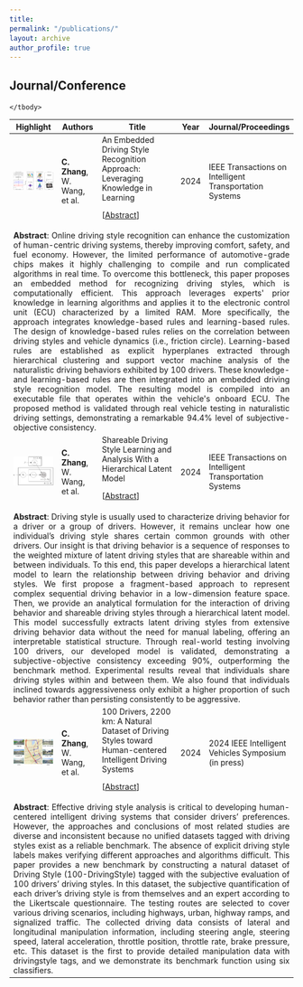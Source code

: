 ```yaml
---
title: 
permalink: "/publications/"
layout: archive
author_profile: true
---
```


<!--
{% if author.googlescholar %}
  You can also find my articles on <u><a href="{{author.googlescholar}}">my Google Scholar profile</a>.</u>
{% endif %}
{% include base_path %}
{% for post in site.publications reversed %}
  {% include archive-single.html %}
{% endfor %}
-->

<!-- ## Dissertation
- **W. Wang**. (2018) Adaptive Control of Personalized Driver Assistance Systems. *Ph.D., Mechanical Engineering, Beijing Institute of Technology* (SAE-China Best Dissertation Awards) -->

## Journal/Conference
<!-- 
*Corresponding Author -->

<table style="width:100%">
    <thead>
		<tr>
			<th width="20%">Highlight</th>
			<th width="15%">Authors</th>
			<th width="43%">Title</th>
			<th width="2%">Year</th>
			<th width="20%">Journal/Proceedings</th>
		</tr>
    </thead>
	<tbody>
  <tr id="zhang2024embedded" class="entry">
          <td>
        <div class="polaroid">
          <img src="../images/research/zhang2024embedded.png" width="600" class="research_img">
          <!-- <div class="container">
          Local Prior Sensitivity
          </div> -->
        </div>
      </td>
          <td><strong>C. Zhang</strong>,  W. Wang, et al.</td>
      <td>
        An Embedded Driving Style Recognition Approach: Leveraging Knowledge in Learning<br>
                <p class="infolinks"> 
                  [<a href="javascript:toggleInfo('zhang2024embedded','abstract')">Abstract</a>]
                  <!-- [<a href="javascript:toggleInfo('zhang2024embedded','bibtex')">BibTeX</a>]  -->
                  <!-- [<a href="https://ieeexplore.ieee.org/abstract/document/8956222">PDF</a>] -->
                  <!--[<a href="https://arxiv.org/abs/2210.08256">arXiv</a>] -->
                  <!-- [<a href="http://tps.uwstarlab.org/">Website</a>] -->
                  <!-- [<a href="https://zhiyongcui.com/blog/2020/07/16/graph-markov-network.html">Post</a>] -->
                  <!-- [<a href="https://github.com/zhiyongc/GraphMarkovNetwork">Code</a>] -->
                  <!-- [<a href="https://github.com/zhiyongc/Graph_Convolutional_LSTM">code</a>] -->
              </p>
        </td>
      <td>2024</td>
      <td>IEEE Transactions on Intelligent Transportation Systems </td>
  </tr>
  <tr id="abs_zhang2024shareable" class="abstract noshow">
      <td colspan="5"><div align="justify"> <b>Abstract</b>: Online driving style recognition can enhance the customization of human-centric driving systems, thereby improving comfort, safety, and fuel economy. However, the limited performance of automotive-grade chips makes it highly challenging to compile and run complicated algorithms in real time. To overcome this bottleneck, this paper proposes an embedded method for recognizing driving styles, which is computationally efficient. This approach leverages experts' prior knowledge in learning algorithms and applies it to the electronic control unit (ECU) characterized by a limited RAM. More specifically, the approach integrates knowledge-based rules and learning-based rules. The design of knowledge-based rules relies on the correlation between driving styles and vehicle dynamics (i.e., friction circle). Learning-based rules are established as explicit hyperplanes extracted through hierarchical clustering and support vector machine analysis of the naturalistic driving behaviors exhibited by 100 drivers. These knowledge- and learning-based rules are then integrated into an embedded driving style recognition model. The resulting model is compiled into an executable file that operates within the vehicle's onboard ECU. The proposed method is validated through real vehicle testing in naturalistic driving settings, demonstrating a remarkable 94.4% level of subjective-objective consistency.</div>
    </td>
  </tr>
  <tr id="zhang2024shareable" class="entry">
          <td>
        <div class="polaroid">
          <img src="../images/research/zhang2024shareable.png" width="600" class="research_img">
          <!-- <div class="container">
          Local Prior Sensitivity
          </div> -->
        </div>
      </td>
          <td><strong>C. Zhang</strong>,  W. Wang, et al.</td>
      <td>
        Shareable Driving Style Learning and Analysis With a Hierarchical Latent Model<br>
                <p class="infolinks"> 
                  [<a href="javascript:toggleInfo('zhang2024shareable','abstract')">Abstract</a>]
                  <!-- [<a href="javascript:toggleInfo('zhang2024shareable','bibtex')">BibTeX</a>]  -->
                  <!-- [<a href="https://ieeexplore.ieee.org/abstract/document/8956222">PDF</a>] -->
                  <!--[<a href="https://arxiv.org/abs/2210.08256">arXiv</a>] -->
                  <!-- [<a href="http://tps.uwstarlab.org/">Website</a>] -->
                  <!-- [<a href="https://zhiyongcui.com/blog/2020/07/16/graph-markov-network.html">Post</a>] -->
                  <!-- [<a href="https://github.com/zhiyongc/GraphMarkovNetwork">Code</a>] -->
                  <!-- [<a href="https://github.com/zhiyongc/Graph_Convolutional_LSTM">code</a>] -->
              </p>
        </td>
      <td>2024</td>
      <td>IEEE Transactions on Intelligent Transportation Systems </td>
  </tr>
  <tr id="abs_zhang2024shareable" class="abstract noshow">
      <td colspan="5"><div align="justify"> <b>Abstract</b>: Driving style is usually used to characterize driving behavior for a driver or a group of drivers. However, it remains unclear how one individual’s driving style shares certain common grounds with other drivers. Our insight is that driving behavior is a sequence of responses to the weighted mixture of latent driving styles that are shareable within and between individuals. To this end, this paper develops a hierarchical latent model to learn the relationship between driving behavior and driving styles. We first propose a fragment-based approach to represent complex sequential driving behavior in a low-dimension feature space. Then, we provide an analytical formulation for the interaction of driving behavior and shareable driving styles through a hierarchical latent model. This model successfully extracts latent driving styles from extensive driving behavior data without the need for manual labeling, offering an interpretable statistical structure. Through real-world testing involving 100 drivers, our developed model is validated, demonstrating a subjective-objective consistency exceeding 90%, outperforming the benchmark method. Experimental results reveal that individuals share driving styles within and between them. We also found that individuals inclined towards aggressiveness only exhibit a higher proportion of such behavior rather than persisting consistently to be aggressive. </div>
    </td>
  </tr>
  <tr id="zhang2023dataset" class="entry">
          <td>
        <div class="polaroid">
          <img src="../images/research/zhang2023dataset.png" width="600" class="research_img">
          <!-- <div class="container">
          Local Prior Sensitivity
          </div> -->
        </div>
      </td>
          <td><strong>C. Zhang</strong>,  W. Wang, et al.</td>
      <td>
        100 Drivers, 2200 km: A Natural Dataset of Driving Styles toward Human-centered Intelligent Driving Systems <br>
                <p class="infolinks"> 
                  [<a href="javascript:toggleInfo('zhang2023dataset','abstract')">Abstract</a>]
                <!-- [<a href="javascript:toggleInfo('zhang2022coordinatedcontrol','bibtex')">BibTeX</a>] -->
                  <!-- [<a href="https://ieeexplore.ieee.org/abstract/document/8956222">PDF</a>] -->
                  <!--[<a href="https://arxiv.org/abs/2210.08256">arXiv</a>]-->
                  <!-- [<a href="http://tps.uwstarlab.org/">Website</a>] -->
                  <!-- [<a href="https://zhiyongcui.com/blog/2020/07/16/graph-markov-network.html">Post</a>] -->
                  <!-- [<a href="https://github.com/zhiyongc/GraphMarkovNetwork">Code</a>] -->
                  <!-- [<a href="https://github.com/zhiyongc/Graph_Convolutional_LSTM">code</a>] -->
              </p>
        </td>
      <td>2024</td>
      <td>2024 IEEE Intelligent Vehicles Symposium (in press)</td>
  </tr>
  <tr id="abs_zhang2024dataset" class="abstract noshow">
      <td colspan="5"><div align="justify"> <b>Abstract</b>: Effective driving style analysis is critical to developing human-centered intelligent driving systems that consider drivers’ preferences. However, the approaches and conclusions of most related studies are diverse and inconsistent because no unified datasets tagged with driving styles exist as a reliable benchmark. The absence of explicit driving style labels makes verifying different approaches and algorithms difficult. This paper provides a new benchmark by constructing a natural dataset of Driving Style (100-DrivingStyle) tagged with the subjective evaluation of 100 drivers’ driving styles. In this dataset, the subjective quantification of each driver’s driving style is from themselves and an expert according to the Likertscale questionnaire. The testing routes are selected to cover various driving scenarios, including highways, urban, highway ramps, and signalized traffic. The collected driving data consists of lateral and longitudinal manipulation information, including steering angle, steering speed, lateral acceleration, throttle position, throttle rate, brake pressure, etc. This dataset is the first to provide detailed manipulation data with drivingstyle tags, and we demonstrate its benchmark function using six classifiers. </div>
    </td>
   </tr>
 
	</tbody>
</table>



<!-- ## Patents
4. **Wenshuo Wang**, Aditya Ramesh, Ding Zhao. [Unsurpervised classification of encountering scenarios using connected vehicle datasets](https://patents.google.com/patent/US20200133269A1/en). US20200133269A1, USA, 2020 -->

